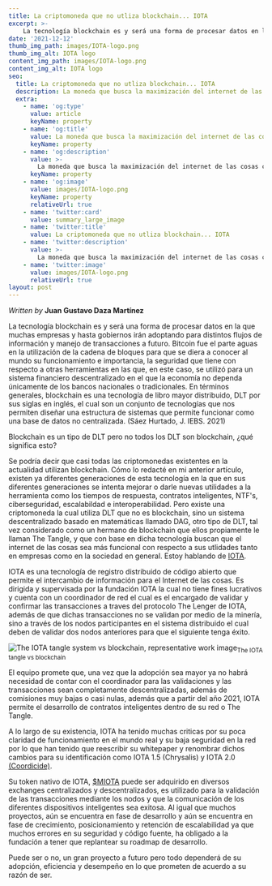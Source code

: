 ```yaml
---
title: La criptomoneda que no utliza blockchain... IOTA
excerpt: >-
    La tecnología blockchain es y será una forma de procesar datos en la que muchas empresas y hasta gobiernos irán adoptando para distintos flujos de información y manejo de transacciones a futuro.
date: '2021-12-12'
thumb_img_path: images/IOTA-logo.png
thumb_img_alt: IOTA logo
content_img_path: images/IOTA-logo.png
content_img_alt: IOTA logo
seo:
  title: La criptomoneda que no utliza blockchain... IOTA
  description: La moneda que busca la maximización del internet de las cosas con una tecnología supuestamente más flexible que blockchain
  extra:
    - name: 'og:type'
      value: article
      keyName: property
    - name: 'og:title'
      value: La moneda que busca la maximización del internet de las cosas con una tecnología supuestamente más flexible que blockchain
      keyName: property
    - name: 'og:description'
      value: >-
        La moneda que busca la maximización del internet de las cosas con una tecnología supuestamente más flexible que blockchain
      keyName: property
    - name: 'og:image'
      value: images/IOTA-logo.png
      keyName: property
      relativeUrl: true
    - name: 'twitter:card'
      value: summary_large_image
    - name: 'twitter:title'
      value: La criptomoneda que no utliza blockchain... IOTA
    - name: 'twitter:description'
      value: >-
        La moneda que busca la maximización del internet de las cosas con una tecnología supuestamente más flexible que blockchain
    - name: 'twitter:image'
      value: images/IOTA-logo.png
      relativeUrl: true
layout: post
---
```


*Written by* **Juan Gustavo Daza Martínez**

La tecnología blockchain es y será una forma de procesar datos en la que muchas empresas y hasta gobiernos irán adoptando para distintos flujos de información y manejo de transacciones a futuro. Bitcoin fue el parte aguas en la utilización de la cadena de bloques para que se diera a conocer al mundo su funcionamiento e importancia, la seguridad que tiene con respecto a otras herramientas en las que, en este caso, se utilizó para un sistema financiero descentralizado en el que la economía no dependa únicamente de los bancos nacionales o tradicionales.
En términos generales, blockchain es una tecnología de libro mayor distribuido, DLT por sus siglas en inglés, el cual son un conjunto de tecnologías que nos permiten diseñar una estructura de sistemas que permite funcionar como una base de datos no centralizada. (Sáez Hurtado, J. IEBS. 2021)

Blockchain es un tipo de DLT pero no todos los DLT son blockchain, ¿qué significa esto?

Se podría decir que casi todas las criptomonedas existentes en la actualidad utilizan blockchain. Cómo lo redacté en mi anterior artículo, existen ya diferentes generaciones de esta tecnología en la que en sus diferentes generaciones se intenta mejorar o darle nuevas utilidades a la herramienta como los tiempos de respuesta, contratos inteligentes, NTF's, ciberseguridad, escalabildad e interoperabilidad. Pero existe una criptomoneda la cual utiliza DLT que no es blockchain, sino un sistema descentralizado basado en matemáticas llamado DAG, otro tipo de DLT, tal vez considerado como un hermano de blockchain que ellos propiamente le llaman The Tangle, y que con base en dicha tecnología buscan que el internet de las cosas sea más funcional con respecto a sus utlidades tanto en empresas como en la sociedad en general. Estoy hablando de [IOTA](https://www.iota.org/).

IOTA es una tecnología de registro distribuido de código abierto que permite el intercambio de información para el Internet de las cosas. Es dirigida y supervisada por la fundación IOTA la cual no tiene fines lucrativos y cuenta con un coordinador de red el cual es el encargado de validar y confirmar las transacciones a traves del protocolo The Lenger de IOTA, además de que dichas transacciones no se validan por medio de la minería, sino a través de los nodos participantes en el sistema distribuido el cual deben de validar dos nodos anteriores para que el siguiente tenga éxito.

<img src="https://upload.wikimedia.org/wikipedia/commons/e/e3/Blockchain_vs_tangle_bottleneck.png" alt="The IOTA tangle system vs blockchain, representative work image"><sub>The IOTA tangle vs blockchain</sub>

El equipo promete que, una vez que la adopción sea mayor ya no habrá necesidad de contar con el coordinador para las validaciones y las transacciones sean completamente descentralizadas, además de comisiones muy bajas o casi nulas, además que a partir del año 2021, IOTA permite el desarrollo de contratos inteligentes dentro de su red o The Tangle.

A lo largo de su existencia, IOTA ha tenido muchas criticas por su poca claridad de funcionamiento en el mundo real y su baja seguridad en la red por lo que han tenido que reescribir su whitepaper y renombrar dichos cambios para su identificación como IOTA 1.5 (Chrysalis) y IOTA 2.0 [(Coordicide)](https://v2.iota.org/).

Su token nativo de IOTA, [$MIOTA](https://coinmarketcap.com/currencies/iota/) puede ser adquirido en diversos exchanges centralizados y descentralizados, es utilizado para la validación de las transacciones mediante los nodos y que la comunicación de los diferentes dispositivos inteligentes sea exitosa. Al igual que muchos proyectos, aún se encuentra en fase de desarrollo y aún se encuentra en fase de crecimiento, posicionamiento y retención de escalabilidad ya que muchos errores en su seguridad y código fuente, ha obligado a la fundación a tener que replantear su roadmap de desarrollo. 

Puede ser o no, un gran proyecto a futuro pero todo dependerá de su adopción, eficiencia y desempeño en lo que prometen de acuerdo a su razón de ser.